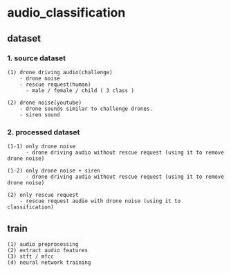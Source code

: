 # audio_classification

## dataset

###     1. source dataset
    (1) drone driving audio(challenge)
        - drone noise
        - rescue request(human)
          - male / female / child ( 3 class )

    (2) drone noise(youtube)
        - drone sounds similar to challenge drones.
        - siren sound

###     2. processed dataset
    (1-1) only drone noise
          - drone driving audio without rescue request (using it to remove drone noise)

    (1-2) only drone noise + siren
          - drone driving audio without rescue request (using it to remove drone noise)

    (2) only rescue request
        - rescue request audio with drone noise (using it to classification)
    
    
    
## train

    (1) audio preprocessing
    (2) extract audio features
    (3) stft / mfcc 
    (4) neural network training 



##

